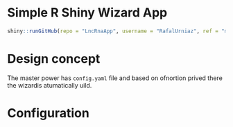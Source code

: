 # Simple R Shiny Wizard App

```r
shiny::runGitHub(repo = "LncRnaApp", username = "RafalUrniaz", ref = "main")
```

# Design concept
The master power has ```config.yaml``` file and based on ofnortion prived there the wizardis atumatically uild. 

# Configuration

